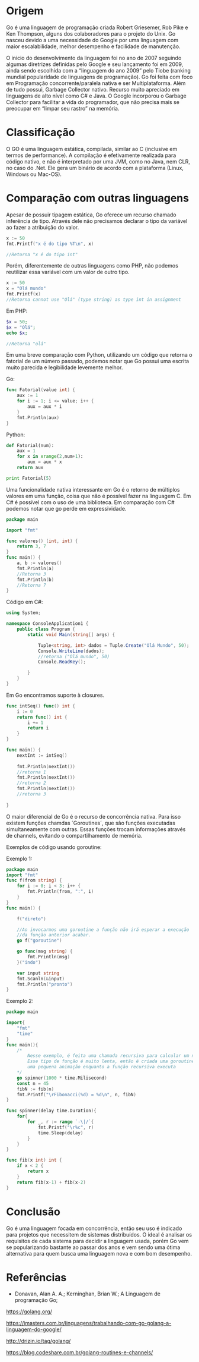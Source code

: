 # Origem
<p>Go é uma linguagem de programação criada Robert Griesemer, Rob Pike e Ken Thompson, alguns dos colaboradores para o projeto do Unix. 
Go nasceu devido a uma necessidade do Google por uma linguagem com maior escalabilidade, melhor desempenho e facilidade de manutenção.</p>

<p>O inicio do desenvolvimento da linguagem foi no ano de 2007 seguindo algumas diretrizes definidas pelo Google e seu lançamento foi em 2009, 
ainda sendo escolhida com a “linguagem do ano 2009” pelo Tiobe (ranking mundial popularidade de linguagens de programação). 
Go foi feita com foco em  Programação concorrente/paralela nativa e ser Multiplataforma. Além de tudo possui, Garbage Collector nativo. 
Recurso muito apreciado em linguagens de alto nível como C# e Java. O Google incorporou o Garbage Collector para facilitar a vida 
do programador, que não precisa mais se preocupar em “limpar seu rastro” na memória.</p>

# Classificação
<p>O GO é uma linguagem estática, compilada, similar ao C (inclusive em termos de performance). 
A compilação é efetivamente realizada para código nativo, e não é interpretado por uma JVM, como no Java, nem CLR, no caso do .Net. 
Ele gera um binário de acordo com a plataforma (Linux, Windows ou Mac-OS).</p>

# Comparação com outras linguagens
<p>Apesar de possuir tipagem estática, Go oferece um recurso chamado inferência de tipo. Através dele 
não precisamos declarar o tipo da variável ao fazer a atribuição do valor.</p>

```go
x := 50
fmt.Printf("x é do tipo %T\n", x)

//Retorna "x é do tipo int"
```
Porém, diferentemente de outras linguagens como PHP, não podemos reutilizar essa variável com um
valor de outro tipo.

```go
x := 50
x = "Olá mundo"
fmt.Printf(x)
//Retorna cannot use "Olá" (type string) as type int in assignment
```

Em PHP:

```php
$x = 50;
$x = "Olá";
echo $x;

//Retorna "olá"
```
Em uma breve comparação com Python, utilizando um código que retorna o fatorial de um número passado, podemos notar que Go possui uma escrita muito parecida e legibilidade levemente melhor.

Go:
```go
func Fatorial(value int) {
	aux := 1
	for i := 1; i <= value; i++ {
		aux = aux * i
	}
	fmt.Println(aux)
}
```

Python:
```python
def Fatorial(num):
	aux = 1
	for x in xrange(2,num+1):
		aux = aux * x
	return aux

print Fatorial(5)
```

<p>Uma funcionalidade nativa interessante em Go é o retorno de múltiplos valores em uma função,
coisa que não é possível fazer na linguagem C. Em C# é possível com o uso de uma biblioteca.
Em comparação com C# podemos notar que go perde em expressividade.</p>

```go
package main

import "fmt"

func valores() (int, int) {
    return 3, 7
}
func main() {
    a, b := valores()
    fmt.Println(a)
    //Retorna 3
    fmt.Println(b)
    //Retorna 7
}
```
Código em C#:

```c#
using System;

namespace ConsoleApplication1 {
    public class Program {
        static void Main(string[] args) {

            Tuple<string, int> dados = Tuple.Create("Olá Mundo", 50);
            Console.WriteLine(dados);
            //retorna ("Olá mundo", 50)
            Console.ReadKey();

        }
    }
}
```

<p>Em Go encontramos suporte à closures.<p>

```go
func intSeq() func() int {
    i := 0
    return func() int {
        i += 1
        return i
    }
}

func main() {
    nextInt := intSeq()
  
    fmt.Println(nextInt())
    //retorna 1
    fmt.Println(nextInt())
    //retorna 2
    fmt.Println(nextInt())
    //retorna 3
 
}
```

<p>O maior diferencial de Go é o recurso de concorrência nativa. Para isso existem funções chamdas ´Goroutines´, que são funções
executadas simultaneamente com outras. Essas funções trocam informações através de channels, evitando o compartilhamento de memória.</p>

Exemplos de código usando goroutine:

Exemplo 1:

```go
package main
import "fmt"
func f(from string) {
    for i := 0; i < 3; i++ {
        fmt.Println(from, ":", i)
    }
}
func main() {

    f("direto")

    //Ao invocarmos uma goroutine a função não irá esperar a execução
    //da função anterior acabar.
    go f("goroutine")

    go func(msg string) {
        fmt.Println(msg)
    }("indo")

    var input string
    fmt.Scanln(&input)
    fmt.Println("pronto")
}
```

Exemplo 2:

```go
package main

import{
    "fmt"
    "time"
}
func main(){
    /*
        Nesse exemplo, é feita uma chamada recursiva para calcular um número de fibonacci
        Esse tipo de função é muito lenta, então é criada uma goroutine que exibe
        uma pequena animação enquanto a função recursiva executa
    */
    go spinner(1000 * time.Milisecond)
    const n = 45
    fibN := fib(n)
    fmt.Printf("\rFibonacci(%d) = %d\n", n, fibN)
}

func spinner(delay time.Duration){
    for{
        for _, r := range `-\|/`{
            fmt.Printf("\r%c", r)
            time.Sleep(delay)
        }
    }
}

func fib(x int) int {
    if x < 2 {
        return x
    }
    return fib(x-1) + fib(x-2)
}
```

# Conclusão

Go é uma linguagem focada em concorrência, então seu uso é indicado para projetos que necessitem de sistemas distribuídos.
O ideal é analisar os requisitos de cada sistema para decidir a linguagem usada, porém Go vem se popularizando bastante ao passar dos anos
e vem sendo uma ótima alternativa  para quem busca uma linguagem nova e com bom desempenho.

# Referências 

- Donavan, Alan A. A.; Kerninghan, Brian W.; A Linguagem de programação Go;

<https://golang.org/>

<https://imasters.com.br/linguagens/trabalhando-com-go-golang-a-linguagem-do-google/>

<http://drizin.io/tag/golang/>

<https://blog.codeshare.com.br/golang-routines-e-channels/>
